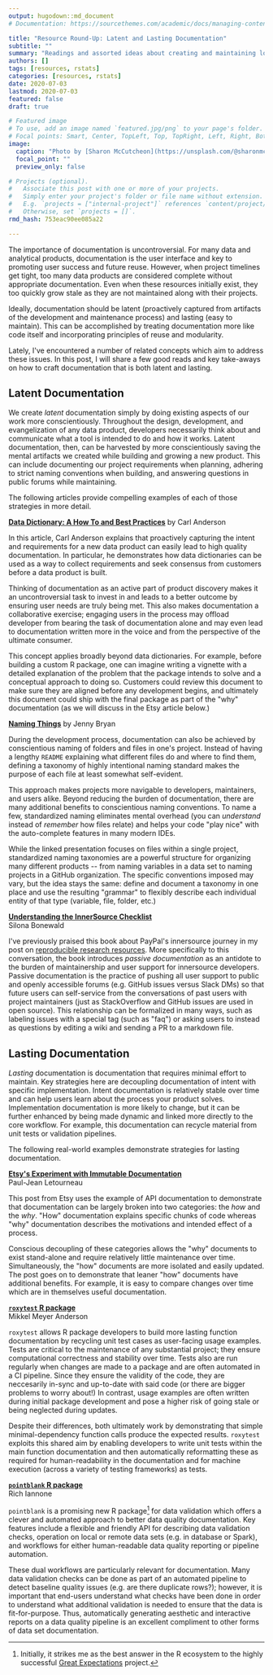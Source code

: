 ```yaml
---
output: hugodown::md_document
# Documentation: https://sourcethemes.com/academic/docs/managing-content/

title: "Resource Round-Up: Latent and Lasting Documentation"
subtitle: ""
summary: "Readings and assorted ideas about creating and maintaining low-overhead documentation"
authors: []
tags: [resources, rstats]
categories: [resources, rstats]
date: 2020-07-03
lastmod: 2020-07-03
featured: false
draft: true

# Featured image
# To use, add an image named `featured.jpg/png` to your page's folder.
# Focal points: Smart, Center, TopLeft, Top, TopRight, Left, Right, BottomLeft, Bottom, BottomRight.
image:
  caption: "Photo by [Sharon McCutcheon](https://unsplash.com/@sharonmccutcheon?utm_source=unsplash&amp;utm_medium=referral&amp;utm_content=creditCopyText) on Unsplash"
  focal_point: ""
  preview_only: false

# Projects (optional).
#   Associate this post with one or more of your projects.
#   Simply enter your project's folder or file name without extension.
#   E.g. `projects = ["internal-project"]` references `content/project/deep-learning/index.md`.
#   Otherwise, set `projects = []`.
rmd_hash: 753eac90ee085a22

---
```


The importance of documentation is uncontroversial. For many data and analytical products, documentation is the user interface and key to promoting user success and future reuse. However, when project timelines get tight, too many data products are considered complete without appropriate documentation. Even when these resources initially exist, they too quickly grow stale as they are not maintained along with their projects.

Ideally, documentation should be latent (proactively captured from artifacts of the development and maintenance process) and lasting (easy to maintain). This can be accomplished by treating documentation more like code itself and incorporating principles of reuse and modularity.

Lately, I've encountered a number of related concepts which aim to address these issues. In this post, I will share a few good reads and key take-aways on how to craft documentation that is both latent and lasting.

Latent Documentation
--------------------

We create *latent* documentation simply by doing existing aspects of our work more conscientiously. Throughout the design, development, and evangelization of any data product, developers necessarily think about and communicate what a tool is intended to do and how it works. Latent documentation, then, can be harvested by more conscientiously saving the mental artifacts we created while building and growing a new product. This can include documenting our project requirements when planning, adhering to strict naming conventions when building, and answering questions in public forums while maintaining.

The following articles provide compelling examples of each of those strategies in more detail.

[**Data Dictionary: A How To and Best Practices**](https://medium.com/@leapingllamas/data-dictionary-a-how-to-and-best-practices-a09a685dcd61) by Carl Anderson

In this article, Carl Anderson explains that proactively capturing the intent and requirements for a new data product can easily lead to high quality documentation. In particular, he demonstrates how data dictionaries can be used as a way to collect requirements and seek consensus from customers before a data product is built.

Thinking of documentation as an active part of product discovery makes it an uncontroversial task to invest in and leads to a better outcome by ensuring user needs are truly being met. This also makes documentation a collaborative exercise; engaging users in the process may offload developer from bearing the task of documentation alone and may even lead to documentation written more in the voice and from the perspective of the ultimate consumer.

This concept applies broadly beyond data dictionaries. For example, before building a custom R package, one can imagine writing a vignette with a detailed explanation of the problem that the package intends to solve and a conceptual approach to doing so. Customers could review this document to make sure they are aligned before any development begins, and ultimately this document could ship with the final package as part of the "why" documentation (as we will discuss in the Etsy article below.)

[**Naming Things**](https://speakerdeck.com/jennybc/how-to-name-files) by Jenny Bryan

During the development process, documentation can also be achieved by conscientious naming of folders and files in one's project. Instead of having a lengthy `README` explaining what different files do and where to find them, defining a taxonomy of highly intentional naming standard makes the purpose of each file at least somewhat self-evident.

This approach makes projects more navigable to developers, maintainers, and users alike. Beyond reducing the burden of documentation, there are many additional benefits to conscientious naming conventions. To name a few, standardized naming eliminates mental overhead (you can *understand* instead of *remember* how files relate) and helps your code "play nice" with the auto-complete features in many modern IDEs.

While the linked presentation focuses on files within a single project, standardized naming taxonomies are a powerful structure for organizing many different products -- from naming variables in a data set to naming projects in a GitHub organization. The specific conventions imposed may vary, but the idea stays the same: define and document a taxonomy in one place and use the resulting "grammar" to flexibly describe each individual entity of that type (variable, file, folder, etc.)

[**Understanding the InnerSource Checklist**](http://innersourcecommons.org/checklist/)  
Silona Bonewald

I've previously praised this book about PayPal's innersource journey in my post on [reproducible research resources](post/resource-roundup-reproducible-research/). More specifically to this conversation, the book introduces *passive documentation* as an antidote to the burden of maintainership and user support for innersource developers. Passive documentation is the practice of pushing all user support to public and openly accessible forums (e.g. GitHub issues versus Slack DMs) so that future users can self-service from the conversations of past users with project maintainers (just as StackOverflow and GitHub issues are used in open source). This relationship can be formalized in many ways, such as labeling issues with a special tag (such as "faq") or asking users to instead as questions by editing a wiki and sending a PR to a markdown file.

Lasting Documentation
---------------------

*Lasting* documentation is documentation that requires minimal effort to maintain. Key strategies here are decoupling documentation of intent with specific implementation. Intent documentation is relatively stable over time and can help users learn about the process your product solves. Implementation documentation is more likely to change, but it can be further enhanced by being made dynamic and linked more directly to the core workflow. For example, this documentation can recycle material from unit tests or validation pipelines.

The following real-world examples demonstrate strategies for lasting documentation.

[**Etsy's Experiment with Immutable Documentation**](https://codeascraft.com/2018/10/10/etsys-experiment-with-immutable-documentation/)  
Paul-Jean Letourneau

This post from Etsy uses the example of API documentation to demonstrate that documentation can be largely broken into two categories: the *how* and the *why*. "How" documentation explains specific chunks of code whereas "why" documentation describes the motivations and intended effect of a process.

Conscious decoupling of these categories allows the "why" documents to exist stand-alone and require relatively little maintenance over time. Simultaneously, the "how" documents are more isolated and easily updated. The post goes on to demonstrate that leaner "how" documents have additional benefits. For example, it is easy to compare changes over time which are in themselves useful documentation.

[**`roxytest` R package**](https://cloud.r-project.org/web/packages/roxytest/index.html)  
Mikkel Meyer Anderson

`roxytest` allows R package developers to build more lasting function documentation by recycling unit test cases as user-facing usage examples. Tests are critical to the maintenance of any substantial project; they ensure computational correctness and stability over time. Tests also are run regularly when changes are made to a package and are often automated in a CI pipeline. Since they ensure the validity of the code, they are neccesarily in-sync and up-to-date with said code (or there are bigger problems to worry about!) In contrast, usage examples are often written during initial package development and pose a higher risk of going stale or being neglected during updates.

Despite their differences, both ultimately work by demonstrating that simple minimal-dependency function calls produce the expected results. `roxytest` exploits this shared aim by enabling developers to write unit tests within the main function documentation and then automatically reformatting these as required for human-readability in the documentation and for machine execution (across a variety of testing frameworks) as tests.

[**`pointblank` R package**](https://rich-iannone.github.io/pointblank/)  
Rich Iannone

`pointblank` is a promising new R package[^1] for data validation which offers a clever and automated approach to better data quality documentation. Key features include a flexible and friendly API for describing data validation checks, operation on local or remote data sets (e.g. in database or Spark), and workflows for either human-readable data quality reporting or pipeline automation.

These dual workflows are particularly relevant for documentation. Many data validation checks can be done as part of an automated pipeline to detect baseline quality issues (e.g. are there duplicate rows?); however, it is important that end-users understand what checks have been done in order to understand what additional validation is needed to ensure that the data is fit-for-purpose. Thus, automatically generating aesthetic and interactive reports on a data quality pipeline is an excellent compliment to other forms of data set documentation.

[^1]: Initially, it strikes me as the best answer in the R ecosystem to the highly successful [Great Expectations](https://docs.greatexpectations.io/en/latest/) project.

